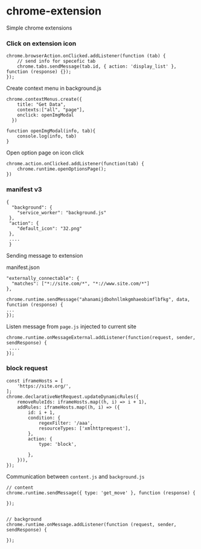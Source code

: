 # chrome-extension
Simple chrome extensions

### Click on extension icon
```
chrome.browserAction.onClicked.addListener(function (tab) {
    // send info for specefic tab
    chrome.tabs.sendMessage(tab.id, { action: 'display_list' }, function (response) {});
});
```

Create context menu in background.js
```
chrome.contextMenus.create({
	title: "Get Data", 
	contexts:["all", "page"], 
	onclick: openImgModal
  })

function openImgModal(info, tab){
    console.log(info, tab)
}
```

Open option page on icon click
```
chrome.action.onClicked.addListener(function(tab) {
	chrome.runtime.openOptionsPage();
})
```
### manifest v3
```
{
  "background": {
    "service_worker": "background.js"
 },
 "action": {
    "default_icon": "32.png"
 },
 ....
 }
```

Sending message to extension

manifest.json
```
"externally_connectable": {
  "matches": ["*://site.com/*", "*://www.site.com/*"]
},
```

```
chrome.runtime.sendMessage("ahanamijdbohnllmkgmhaeobimflbfkg", data, function (response) {
...
});
```

Listen message from `page.js` injected to current site
```
chrome.runtime.onMessageExternal.addListener(function(request, sender, sendResponse) {
 ....
});
```

### block request
```
const iframeHosts = [
	'https://site.org/',
];
chrome.declarativeNetRequest.updateDynamicRules({
	removeRuleIds: iframeHosts.map((h, i) => i + 1),
	addRules: iframeHosts.map((h, i) => ({
		id: i + 1,
		condition: {
			regexFilter: '/aaa',
			resourceTypes: ['xmlhttprequest'],
		},
		action: {
			type: 'block',

		},
	})),
});

```

Communication between `content.js` and `background.js`

```
// content 
chrome.runtime.sendMessage({ type: 'get_move' }, function (response) {

});


// background
chrome.runtime.onMessage.addListener(function (request, sender, sendResponse) {

});
```

